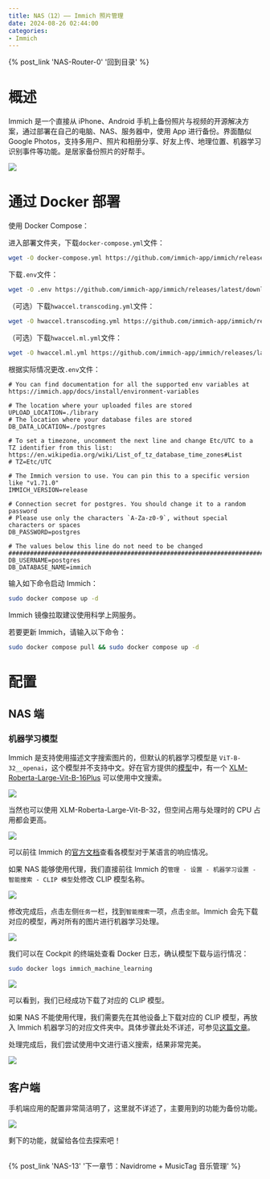 ```yaml
---
title: NAS（12）—— Immich 照片管理
date: 2024-08-26 02:44:00
categories:
- Immich
---
```


{% post_link 'NAS-Router-0' '回到目录' %}
<br/>

# 概述

Immich 是一个直接从 iPhone、Android 手机上备份照片与视频的开源解决方案，通过部署在自己的电脑、NAS、服务器中，使用 App 进行备份。界面酷似 Google Photos，支持多用户、照片和相册分享、好友上传、地理位置、机器学习识别事件等功能。是居家备份照片的好帮手。

![](NAS-12/image_MnJL4-IsHE.png)

# 通过 Docker 部署

使用 Docker Compose：

进入部署文件夹，下载`docker-compose.yml`文件：

```bash
wget -O docker-compose.yml https://github.com/immich-app/immich/releases/latest/download/docker-compose.yml
```

下载`.env`文件：

```bash
wget -O .env https://github.com/immich-app/immich/releases/latest/download/example.env
```

（可选）下载`hwaccel.transcoding.yml`文件：

```bash
wget -O hwaccel.transcoding.yml https://github.com/immich-app/immich/releases/latest/download/hwaccel.transcoding.yml
```

（可选）下载`hwaccel.ml.yml`文件：

```bash
wget -O hwaccel.ml.yml https://github.com/immich-app/immich/releases/latest/download/hwaccel.ml.yml
```

根据实际情况更改`.env`文件：

```text
# You can find documentation for all the supported env variables at https://immich.app/docs/install/environment-variables

# The location where your uploaded files are stored
UPLOAD_LOCATION=./library
# The location where your database files are stored
DB_DATA_LOCATION=./postgres

# To set a timezone, uncomment the next line and change Etc/UTC to a TZ identifier from this list: https://en.wikipedia.org/wiki/List_of_tz_database_time_zones#List
# TZ=Etc/UTC

# The Immich version to use. You can pin this to a specific version like "v1.71.0"
IMMICH_VERSION=release

# Connection secret for postgres. You should change it to a random password
# Please use only the characters `A-Za-z0-9`, without special characters or spaces
DB_PASSWORD=postgres

# The values below this line do not need to be changed
###################################################################################
DB_USERNAME=postgres
DB_DATABASE_NAME=immich
```

输入如下命令启动 Immich：

```bash
sudo docker compose up -d
```

Immich 镜像拉取建议使用科学上网服务。

若要更新 Immich，请输入以下命令：

```bash
sudo docker compose pull && sudo docker compose up -d
```

# 配置

## NAS 端

### 机器学习模型

Im­mich 是支持使用描述文字搜索图片的，但默认的机器学习模型是 `ViT-B-32__openai`，这个模型并不支持中文。好在官方提供的[模型](https://huggingface.co/immich-app "模型")中，有一个 [XLM-Roberta-Large-Vit-B-16Plus](https://huggingface.co/immich-app/XLM-Roberta-Large-Vit-B-16Plus "XLM-Roberta-Large-Vit-B-16Plus") 可以使用中文搜索。

![](NAS-12/image_DPdSNcC-E7.png)

当然也可以使用 XLM-Roberta-Large-Vit-B-32，但空间占用与处理时的 CPU 占用都会更高。

![](NAS-12/d823bc555cbf782927db1a63a9f64cac_Uo2RU3n_Hd.png)

可以前往 Immich 的[官方文档](https://v1.130.0.archive.immich.app/docs/features/searching/#clip-models)查看各模型对于某语言的响应情况。

如果 NAS 能够使用代理，我们直接前往 Immich 的`管理 - 设置 - 机器学习设置 - 智能搜索 - CLIP 模型`处修改 CLIP 模型名称。

![](NAS-12/image_oSvvt28mu-.png)

修改完成后，点击左侧`任务`一栏，找到`智能搜索`一项，点击`全部`。Immich 会先下载对应的模型，再对所有的图片进行机器学习处理。

![](NAS-12/image_jvGDWNbSi6.png)

我们可以在 Cockpit 的终端处查看 Docker 日志，确认模型下载与运行情况：

```bash
sudo docker logs immich_machine_learning
```

![](NAS-12/image_pTOftXM_P9.png)

可以看到，我们已经成功下载了对应的 CLIP 模型。

如果 NAS 不能使用代理，我们需要先在其他设备上下载对应的 CLIP 模型，再放入 Immich 机器学习的对应文件夹中。具体步骤此处不详述，可参见[这篇文章](https://www.bilibili.com/read/cv33865669/ "这篇文章")。

处理完成后，我们尝试使用中文进行语义搜索，结果非常完美。

![](NAS-12/image_RMZlFLME53.png)

## 客户端

手机端应用的配置非常简洁明了，这里就不详述了，主要用到的功能为备份功能。

![](NAS-12/c77e849951216e2d9c65f0ff0f5c8618_1jAwgdP7X0.png)

剩下的功能，就留给各位去探索吧！

<br/>
{% post_link 'NAS-13' '下一章节：Navidrome + MusicTag 音乐管理' %}
